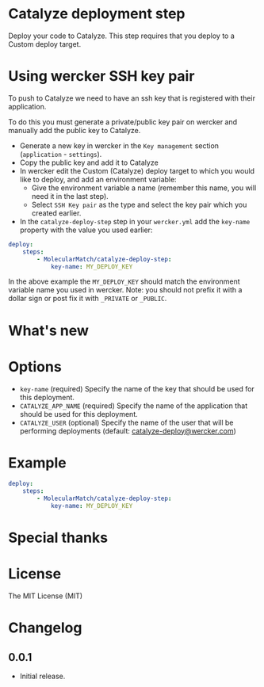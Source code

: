 # Catalyze deployment step

Deploy your code to Catalyze. This step requires that you deploy to a Custom deploy target.

# Using wercker SSH key pair

To push to Catalyze we need to have an ssh key that is registered with their application.

To do this you must generate a private/public key pair on wercker and manually add the public key to Catalyze.

- Generate a new key in wercker in the `Key management` section (`application` - `settings`).
- Copy the public key and add it to Catalyze
- In wercker edit the Custom (Catalyze) deploy target to which you would like to deploy, and add an environment variable:
    - Give the environment variable a name (remember this name, you will need it in the last step).
    - Select `SSH Key pair` as the type and select the key pair which you created earlier.
- In the `catalyze-deploy-step` step in your `wercker.yml` add the `key-name` property with the value you used earlier:

``` yaml
deploy:
    steps:
        - MolecularMatch/catalyze-deploy-step:
            key-name: MY_DEPLOY_KEY
```

In the above example the `MY_DEPLOY_KEY` should match the environment variable name you used in wercker. Note: you should not prefix it with a dollar sign or post fix it with `_PRIVATE` or `_PUBLIC`.

# What's new


# Options

* `key-name` (required) Specify the name of the key that should be used for this deployment.
* `CATALYZE_APP_NAME` (required) Specify the name of the application that should be used for this deployment.
* `CATALYZE_USER` (optional) Specify the name of the user that will be performing deployments (default: catalyze-deploy@wercker.com)

# Example

``` yaml
deploy:
    steps:
        - MolecularMatch/catalyze-deploy-step:
            key-name: MY_DEPLOY_KEY
```

# Special thanks

# License

The MIT License (MIT)

# Changelog

## 0.0.1

* Initial release.